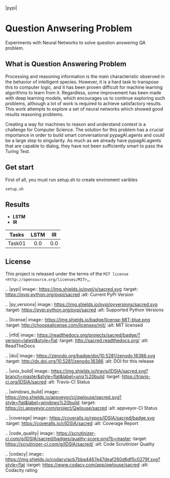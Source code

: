 
|pypi| 




# Question Anwsering Problem

Experiments with Neural Networks to solve question answering QA problem.

## What is Question Answering Problem

Processing and reasoning information is the main characteristic observed in the behavior of intelligent species. However, it is a hard task to transpose this to computer logic, and it has been proven difficult for machine learning algorithms to learn from it. Regardless, some improvement has been made with deep learning models, which encourages us to continue exploring such problems, although a lot of work is required to achieve satisfactory results. This work attempts to explore a set of neural networks which showed good results reasoning problems. 

Creating a way for machines to reason and understand context is a challenge for Computer Science. The solution for this     problem has a crucial importance in order to build smart conversational pypagAI.agents and could be a large step to singularity. As much as we already have pypagAI.agents that are capable to dialog, they have not been sufficiently smart to pass the Turing Test.

## Get start

First of all, you must run setup.sh to create enviroment varibles

```
setup.sh
```

## Results

* **LSTM**
* **IR** 

|Tasks  | LSTM | IR  |
| ---   |  :-: | :-: |
|Task01 |  0.0 | 0.0 |


License
-------
This project is released under the terms of the `MIT license <http://opensource.org/licenses/MIT>`_.

.. |pypi| image:: https://img.shields.io/pypi/v/sacred.svg
    :target: https://pypi.python.org/pypi/sacred
    :alt: Current PyPi Version

.. |py_versions| image:: https://img.shields.io/pypi/pyversions/sacred.svg
    :target: https://pypi.python.org/pypi/sacred
    :alt: Supported Python Versions

.. |license| image:: https://img.shields.io/badge/license-MIT-blue.png
    :target: http://choosealicense.com/licenses/mit/
    :alt: MIT licensed

.. |rtfd| image:: https://readthedocs.org/projects/sacred/badge/?version=latest&style=flat
    :target: http://sacred.readthedocs.org/
    :alt: ReadTheDocs

.. |doi| image:: https://zenodo.org/badge/doi/10.5281/zenodo.16386.svg
    :target: http://dx.doi.org/10.5281/zenodo.16386
    :alt: DOI for this release

.. |unix_build| image:: https://img.shields.io/travis/IDSIA/sacred.svg?branch=master&style=flat&label=unix%20build
    :target: https://travis-ci.org/IDSIA/sacred
    :alt: Travis-CI Status

.. |windows_build| image:: https://img.shields.io/appveyor/ci/qwlouse/sacred.svg?style=flat&label=windows%20build
    :target: https://ci.appveyor.com/project/Qwlouse/sacred
    :alt: appveyor-CI Status

.. |coverage| image:: https://coveralls.io/repos/IDSIA/sacred/badge.svg
    :target: https://coveralls.io/r/IDSIA/sacred
    :alt: Coverage Report

.. |code_quality| image:: https://scrutinizer-ci.com/g/IDSIA/sacred/badges/quality-score.png?b=master
    :target: https://scrutinizer-ci.com/g/IDSIA/sacred/
    :alt: Code Scrutinizer Quality

.. |codacy| image:: https://img.shields.io/codacy/acb7bba4467e47deaf260d6df5c0279f.svg?style=flat
    :target: https://www.codacy.com/app/qwlouse/sacred
    :alt: Codacity rating
